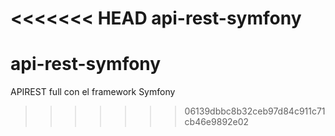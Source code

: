 <<<<<<< HEAD
api-rest-symfony
=======
# api-rest-symfony
APIREST full con el framework Symfony
>>>>>>> 06139dbbc8b32ceb97d84c911c71cb46e9892e02
